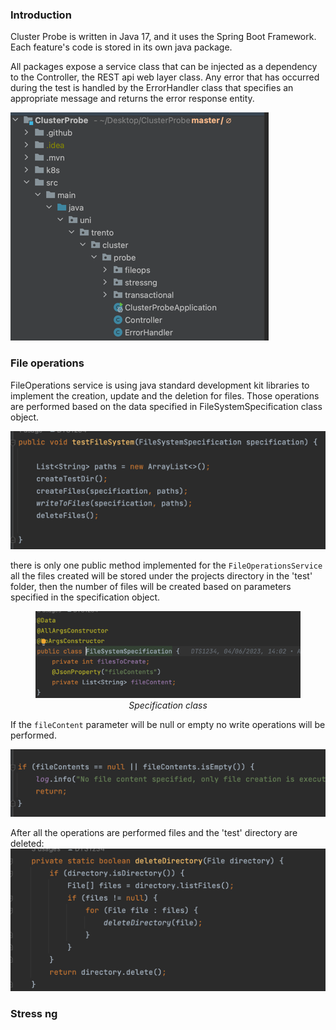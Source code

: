 ### Introduction

Cluster Probe is written in Java 17, and it uses the Spring Boot Framework.
Each feature's code is stored in its own java package.

All packages expose a service class that can be injected as a dependency to the
Controller, the REST api web layer class. Any error that has occurred during the test is handled by the ErrorHandler class that specifies an appropriate
message and returns the error response entity.

![img.png](../img/cluster-probe-packages.png)

### File operations

FileOperations service is using java standard development kit libraries to implement the creation, update and the deletion for files. Those operations are
performed based on the data specified in FileSystemSpecification class object.

![img1.png](../img/file-operations.png)

there is only one public method implemented for the `FileOperationsService` all the files created will be stored under the projects directory
in the 'test' folder, then the number of files will be created based on parameters specified in the specification object.

<figure>
<img src="../img/specification-files.png" alt="spec-files">
<figcaption align="center"><em>Specification class</em></figcaption>
</figure>

If the `fileContent` parameter will be null or empty no write operations will be performed.

![img.png](../img/file-contents-if.png)

After all the operations are performed files and the 'test' directory are deleted:
![img.png](../img/delete-files.png)

### Stress ng
